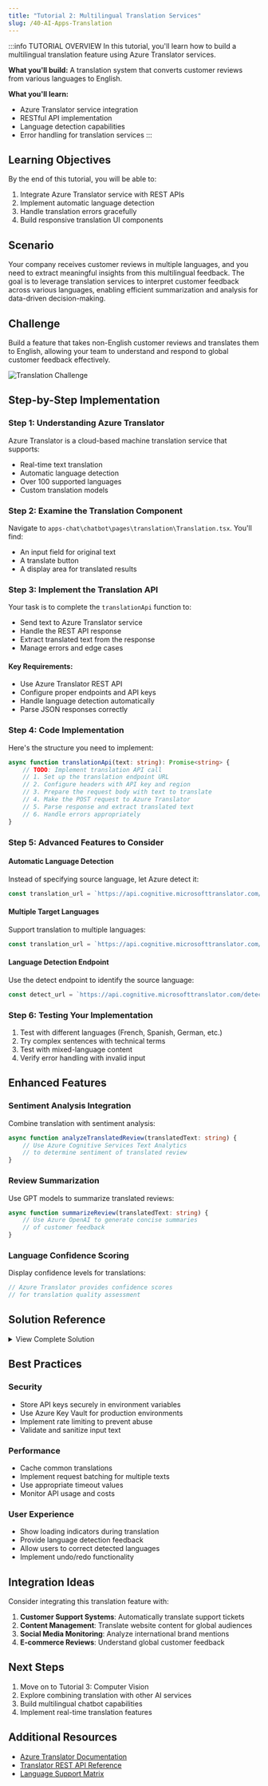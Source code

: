 ```yaml
---
title: "Tutorial 2: Multilingual Translation Services"
slug: /40-AI-Apps-Translation
---
```


:::info TUTORIAL OVERVIEW
In this tutorial, you'll learn how to build a multilingual translation feature using Azure Translator services.

**What you'll build:** A translation system that converts customer reviews from various languages to English.

**What you'll learn:**
- Azure Translator service integration
- RESTful API implementation
- Language detection capabilities
- Error handling for translation services
:::

## Learning Objectives

By the end of this tutorial, you will be able to:

1. Integrate Azure Translator service with REST APIs
2. Implement automatic language detection
3. Handle translation errors gracefully
4. Build responsive translation UI components

## Scenario

Your company receives customer reviews in multiple languages, and you need to extract meaningful insights from this multilingual feedback. The goal is to leverage translation services to interpret customer feedback across various languages, enabling efficient summarization and analysis for data-driven decision-making.

## Challenge

Build a feature that takes non-English customer reviews and translates them to English, allowing your team to understand and respond to global customer feedback effectively.

![Translation Challenge](images/challenge-2.png)

## Step-by-Step Implementation

### Step 1: Understanding Azure Translator

Azure Translator is a cloud-based machine translation service that supports:
- Real-time text translation
- Automatic language detection
- Over 100 supported languages
- Custom translation models

### Step 2: Examine the Translation Component

Navigate to `apps-chat\chatbot\pages\translation\Translation.tsx`. You'll find:
- An input field for original text
- A translate button
- A display area for translated results

### Step 3: Implement the Translation API

Your task is to complete the `translationApi` function to:
- Send text to Azure Translator service
- Handle the REST API response
- Extract translated text from the response
- Manage errors and edge cases

#### Key Requirements:
- Use Azure Translator REST API
- Configure proper endpoints and API keys
- Handle language detection automatically
- Parse JSON responses correctly

### Step 4: Code Implementation

Here's the structure you need to implement:

```typescript
async function translationApi(text: string): Promise<string> {
    // TODO: Implement translation API call
    // 1. Set up the translation endpoint URL
    // 2. Configure headers with API key and region
    // 3. Prepare the request body with text to translate
    // 4. Make the POST request to Azure Translator
    // 5. Parse response and extract translated text
    // 6. Handle errors appropriately
}
```

### Step 5: Advanced Features to Consider

#### Automatic Language Detection
Instead of specifying source language, let Azure detect it:
```typescript
const translation_url = `https://api.cognitive.microsofttranslator.com/translate?api-version=3.0&to=en`;
```

#### Multiple Target Languages
Support translation to multiple languages:
```typescript
const translation_url = `https://api.cognitive.microsofttranslator.com/translate?api-version=3.0&to=en&to=es&to=fr`;
```

#### Language Detection Endpoint
Use the detect endpoint to identify the source language:
```typescript
const detect_url = `https://api.cognitive.microsofttranslator.com/detect?api-version=3.0`;
```

### Step 6: Testing Your Implementation

1. Test with different languages (French, Spanish, German, etc.)
2. Try complex sentences with technical terms
3. Test with mixed-language content
4. Verify error handling with invalid input

## Enhanced Features

### Sentiment Analysis Integration
Combine translation with sentiment analysis:

```typescript
async function analyzeTranslatedReview(translatedText: string) {
    // Use Azure Cognitive Services Text Analytics
    // to determine sentiment of translated review
}
```

### Review Summarization
Use GPT models to summarize translated reviews:

```typescript
async function summarizeReview(translatedText: string) {
    // Use Azure OpenAI to generate concise summaries
    // of customer feedback
}
```

### Language Confidence Scoring
Display confidence levels for translations:

```typescript
// Azure Translator provides confidence scores
// for translation quality assessment
```

## Solution Reference

<details>
<summary>View Complete Solution</summary>
<details>
<summary>Try implementing it yourself first!</summary>
<details>
<summary>Click to reveal the solution code</summary>

```typescript
import React, { useState } from "react";
import { trackPromise } from "react-promise-tracker";
import { usePromiseTracker } from "react-promise-tracker";

const Page = () => {
    const { promiseInProgress } = usePromiseTracker();
    const [originalText, setOriginalText] = useState<string>();
    const [translatedText, setTranslatedText] = useState<string>("");

    async function process() {
        if (originalText != null) {
            trackPromise(
                translationApi(originalText)
            ).then((res) => {
                setTranslatedText(res);
            })
        }
    }

    async function translationApi(text: string): Promise<string> {
        const translation_url = `https://api.cognitive.microsofttranslator.com/translate?api-version=3.0&to=en&from=fr`;
        const translation_key = "<API_KEY>";

        const body = [{
            "text": `${text}`
        }];

        const response = await fetch(translation_url, {
            method: "POST",
            headers: {
                "Content-Type": "application/json",
                "Ocp-Apim-Subscription-Region": "eastus",
                "Ocp-Apim-Subscription-Key": translation_key,
            },
            body: JSON.stringify(body),
        });
        
        const data = await response.json();
        return data[0].translations[0].text;
    }

    const updateText = (e: React.ChangeEvent<HTMLInputElement>) => {
        setOriginalText(e.target.value);
    };

    return (
        <div className="pageContainer">
            <h2>Translation</h2>
            <p></p>
            <p>
                <input type="text" placeholder="(enter review in original language)" onChange={updateText} />
                <button onClick={() => process()}>Translate</button><br />
                {
                    (promiseInProgress === true) ?
                        <span>Loading...</span>
                        :
                        null
                }
            </p>
            <p>
                {translatedText}
            </p>
        </div>
    );
};

export default Page;
```

</details>
</details>
</details>

## Best Practices

### Security
- Store API keys securely in environment variables
- Use Azure Key Vault for production environments
- Implement rate limiting to prevent abuse
- Validate and sanitize input text

### Performance
- Cache common translations
- Implement request batching for multiple texts
- Use appropriate timeout values
- Monitor API usage and costs

### User Experience
- Show loading indicators during translation
- Provide language detection feedback
- Allow users to correct detected languages
- Implement undo/redo functionality

## Integration Ideas

Consider integrating this translation feature with:

1. **Customer Support Systems**: Automatically translate support tickets
2. **Content Management**: Translate website content for global audiences
3. **Social Media Monitoring**: Analyze international brand mentions
4. **E-commerce Reviews**: Understand global customer feedback

## Next Steps

1. Move on to Tutorial 3: Computer Vision
2. Explore combining translation with other AI services
3. Build multilingual chatbot capabilities
4. Implement real-time translation features

## Additional Resources

- [Azure Translator Documentation](https://docs.microsoft.com/azure/cognitive-services/translator/)
- [Translator REST API Reference](https://docs.microsoft.com/azure/cognitive-services/translator/reference/v3-0-reference)
- [Language Support Matrix](https://docs.microsoft.com/azure/cognitive-services/translator/language-support)
